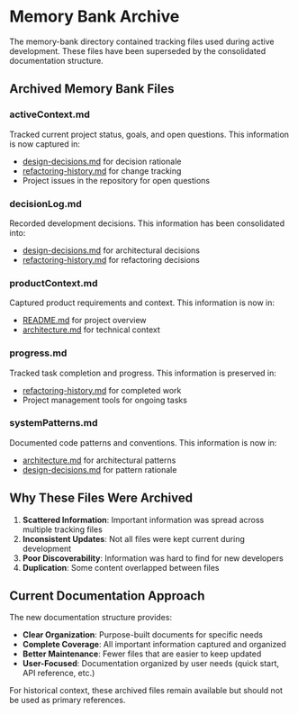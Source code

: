 # Memory Bank Archive

The memory-bank directory contained tracking files used during active development. These files have been superseded by the consolidated documentation structure.

## Archived Memory Bank Files

### activeContext.md
Tracked current project status, goals, and open questions. This information is now captured in:
- [design-decisions.md](../design-decisions.md) for decision rationale
- [refactoring-history.md](../refactoring-history.md) for change tracking
- Project issues in the repository for open questions

### decisionLog.md
Recorded development decisions. This information has been consolidated into:
- [design-decisions.md](../design-decisions.md) for architectural decisions
- [refactoring-history.md](../refactoring-history.md) for refactoring decisions

### productContext.md
Captured product requirements and context. This information is now in:
- [README.md](../README.md) for project overview
- [architecture.md](../architecture.md) for technical context

### progress.md
Tracked task completion and progress. This information is preserved in:
- [refactoring-history.md](../refactoring-history.md) for completed work
- Project management tools for ongoing tasks

### systemPatterns.md
Documented code patterns and conventions. This information is now in:
- [architecture.md](../architecture.md) for architectural patterns
- [design-decisions.md](../design-decisions.md) for pattern rationale

## Why These Files Were Archived

1. **Scattered Information**: Important information was spread across multiple tracking files
2. **Inconsistent Updates**: Not all files were kept current during development
3. **Poor Discoverability**: Information was hard to find for new developers
4. **Duplication**: Some content overlapped between files

## Current Documentation Approach

The new documentation structure provides:
- **Clear Organization**: Purpose-built documents for specific needs
- **Complete Coverage**: All important information captured and organized
- **Better Maintenance**: Fewer files that are easier to keep updated
- **User-Focused**: Documentation organized by user needs (quick start, API reference, etc.)

For historical context, these archived files remain available but should not be used as primary references.
